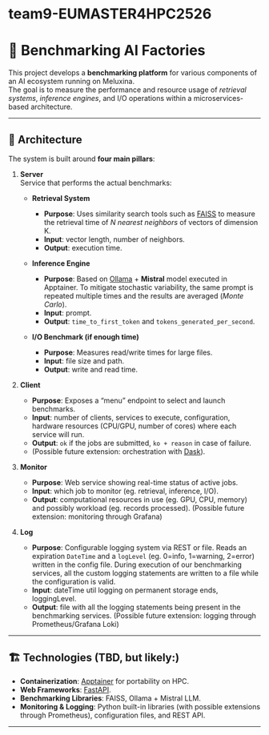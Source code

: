 # team9-EUMASTER4HPC2526
# 🧪 Benchmarking AI Factories

This project develops a **benchmarking platform** for various components of an AI ecosystem running on Meluxina.  
The goal is to measure the performance and resource usage of *retrieval systems*, *inference engines*, and I/O operations within a microservices-based architecture.

---

## 📐 Architecture

The system is built around **four main pillars**:

1. **Server**  
   Service that performs the actual benchmarks:
   - **Retrieval System**  
     - **Purpose**: Uses similarity search tools such as [FAISS](https://github.com/facebookresearch/faiss) to measure the retrieval time of *N nearest neighbors* of vectors of dimension K.  
     - **Input**:  vector length, number of neighbors.  
     - **Output**: execution time.

   - **Inference Engine**  
     - **Purpose**: Based on [Ollama](https://ollama.ai) + **Mistral** model executed in Apptainer.  To mitigate stochastic variability, the same prompt is repeated multiple times and the results are averaged (*Monte Carlo*).
     - **Input**:  prompt.  
     - **Output**: `time_to_first_token` and `tokens_generated_per_second`.

   - **I/O Benchmark (if enough time)**  
     -  **Purpose**: Measures read/write times for large files.  
     - **Input**: file size and path.  
     - **Output**: write and read time.

2. **Client**  
   -  **Purpose**: Exposes a “menu” endpoint to select and launch benchmarks.  
   - **Input**: number of clients, services to execute, configuration, hardware resources (CPU/GPU, number of cores) where each service will run.  
   - **Output**: `ok` if the jobs are submitted, `ko + reason` in case of failure.  
   - (Possible future extension: orchestration with [Dask](https://www.dask.org/)).

3. **Monitor**  
   -  **Purpose**: Web service showing real-time status of active jobs.  
   - **Input**: which job to monitor (eg. retrieval, inference, I/O).  
   - **Output**: computational resources in use (eg. GPU, CPU, memory) and possibly workload (eg. records processed).
   (Possible future extension: monitoring through Grafana)

4. **Log**  
   -  **Purpose**: Configurable logging system via REST or file.  Reads an expiration `DateTime` and a `logLevel` (eg. 0=info, 1=warning, 2=error) written in the config file.  During execution of our benchmarking services, all the custom logging statements are written to a file while the configuration is valid.
    - **Input**: dateTime util logging on permanent storage ends, loggingLevel.  
   - **Output**: file with all the logging statements being present in the benchmarking services.
   (Possible future extension: logging through Prometheus/Grafana Loki)

---

## 🏗️ Technologies (TBD, but likely:)

- **Containerization**: [Apptainer](https://apptainer.org/) for portability on HPC.
- **Web Frameworks**: [FastAPI](https://fastapi.tiangolo.com/).
- **Benchmarking Libraries**: FAISS, Ollama + Mistral LLM.
- **Monitoring & Logging**: Python built-in libraries (with possible extensions through Prometheus), configuration files, and REST API.

---